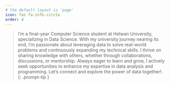 ```yaml
---
# the default layout is 'page'
icon: fas fa-info-circle
order: 4
---
```


> I’m a final-year Computer Science student at Helwan University, specializing in Data Science. With my university journey nearing its end, I’m passionate about leveraging data to solve real-world problems and continuously expanding my technical skills.
I thrive on sharing knowledge with others, whether through collaborations, discussions, or mentorship. Always eager to learn and grow, I actively seek opportunities to enhance my expertise in data analysis and programming. Let’s connect and explore the power of data together!.
{: .prompt-tip }
